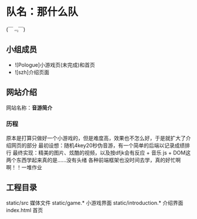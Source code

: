 # 队名：那什么队
(￣﹃￣)

## 小组成员
- ![Pologue]小游戏页(未完成)和首页
- ![szh]介绍页面

## 网站介绍
网站名称：**音游简介**
### 历程
原本是打算只做好一个小游戏的，但是难度高，效果也不怎么好，于是就扩大了介绍网页的部分
最初设想：随机4key20秒伪音游，有一个简单的后端以记录成绩排行
最终实现：精美的图片、炫酷的视频，以及按dfjk会有反应 + 音乐
js + DOM这两个东西学起来真的是......没有头绪
各种前端框架也没时间去学，真的好忙啊啊！！一堆作业

## 工程目录
static/src 媒体文件
static/game.* 小游戏界面
static/introduction.* 介绍界面
index.html 首页
